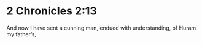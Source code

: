 # 2 Chronicles 2:13

And now I have sent a cunning man, endued with understanding, of Huram my father’s,